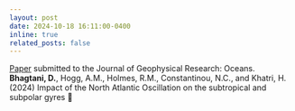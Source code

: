 ```yaml
---
layout: post
date: 2024-10-18 16:11:00-0400
inline: true
related_posts: false
---
```


<a href="https://arxiv.org/abs/2410.17089">Paper</a> submitted to the Journal of Geophysical Research: Oceans. **Bhagtani, D.**, Hogg, A.M., Holmes, R.M., Constantinou, N.C., and Khatri, H. (2024) Impact of the North Atlantic Oscillation on the subtropical and subpolar gyres :scroll:
